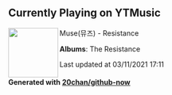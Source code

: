 ## Currently Playing on YTMusic

[<img align="left" width="100" src="https://lh3.googleusercontent.com/AA8daBZAWjmQMsulwEtZ9fp0ni7t-y97J-er0DjsjKj2cyNyen3Di2CSZ9gE-joTqA3GxodJ1MQQOWzo">](https://music.youtube.com/watch?v=ywpJACWd0dA)

Muse(뮤즈) - Resistance

**Albums**: The Resistance

Last updated at 03/11/2021 17:11

#### Generated with [20chan/github-now](https://github.com/20chan/github-now)


<!--
**20chan/20chan** is a ✨ _special_ ✨ repository because its `README.md` (this file) appears on your GitHub profile.

Here are some ideas to get you started:

- 🔭 I’m currently working on ...
- 🌱 I’m currently learning ...
- 👯 I’m looking to collaborate on ...
- 🤔 I’m looking for help with ...
- 💬 Ask me about ...
- 📫 How to reach me: ...
- 😄 Pronouns: ...
- ⚡ Fun fact: ...
-->

